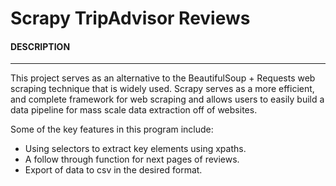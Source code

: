 # Scrapy TripAdvisor Reviews


#### DESCRIPTION
----------------

This project serves as an alternative to the BeautifulSoup + Requests web scraping technique that is widely used. Scrapy serves as a more efficient, and complete framework for web scraping and allows users to easily build a data pipeline for mass scale data extraction off of websites.

Some of the key features in this program include:

- Using selectors to extract key elements using xpaths.
- A follow through function for next pages of reviews.
- Export of data to csv in the desired format.
